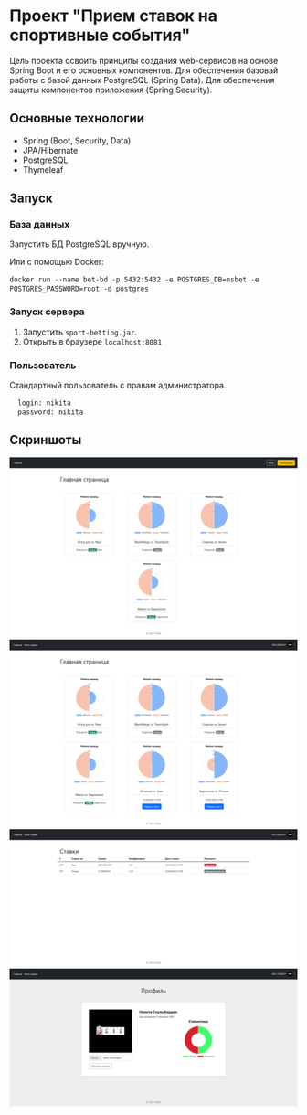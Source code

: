# Проект "Прием ставок на спортивные события"
Цель проекта освоить принципы создания web-сервисов на основе Spring Boot 
и его основных компонентов. Для обеспечения базовай работы с базой данных PostgreSQL (Spring Data).
Для обеспечения защиты компонентов приложения (Spring Security).
## Основные технологии
- Spring (Boot, Security, Data)
- JPA/Hibernate
- PostgreSQL 
- Thymeleaf

## Запуск
### База данных
Запустить БД PostgreSQL вручную.

Или c помощью Docker:
```docker
docker run --name bet-bd -p 5432:5432 -e POSTGRES_DB=nsbet -e POSTGRES_PASSWORD=root -d postgres
```
### Запуск сервера
1. Запустить `sport-betting.jar`. 
2. Открыть в браузере `localhost:8081`
### Пользователь 
Стандартный пользователь с правам администратора.
```
  login: nikita
  password: nikita
```
## Скриншоты
![Главная страница](screenshots/img.png)
![img_1.png](screenshots/img_1.png)
![img_2.png](screenshots/img_2.png)
![img_4.png](screenshots/img_4.png)



